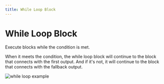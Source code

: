 ```yaml
---
title: While Loop Block
---
```


# While Loop Block

Execute blocks while the condition is met.

When it meets the condition, the while loop block will continue to the block that connects with the first output. And if it's not, it will continue to the block that connects with the fallback output.

![while loop example](https://res.cloudinary.com/chat-story/image/upload/v1648544767/automa/nsAkHeuetG_xg5awo.png)